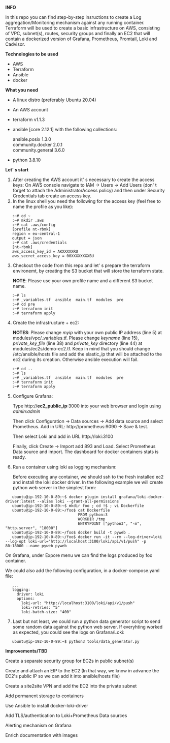 **INFO**

In this repo you can find step-by-step insructions to create a Log aggregation/Monitoring mechanism against any running container.
Terraform will be used to create a basic infrastructure on AWS, consisting of VPC, subnet(s), routes, security groups and finally an EC2 that will contain a dockerized version of Grafana, Prometheus, Promtail, Loki and Cadvisor.

**Technologies to be used**
- AWS
- Terraform
- Ansible
- docker

**What you need**
- A linux distro (preferably Ubuntu 20.04)
- An AWS account
- terraform v1.1.3
- ansible [core 2.12.1]
  with the following collections:
  
  ansible.posix     1.3.0  
  community.docker  2.0.1  
  community.general 3.6.0  
- python 3.8.10

**Let' s start**
1. After creating the AWS account it' s necessary to create the access keys:
   On AWS console navigate to IAM -> Users -> Add Users (don' t forget to attach the AdministratorAccess policy) and then under Security Credentials tab create an access key.
2. In the linux shell you need the following for the access key (feel free to name the profile as you like):
```
   :~# cd ~
   :~# mkdir .aws
   :~# cat .aws/config 
   [profile nt-rbmk]
   region = eu-central-1
   output = json
   :~# cat .aws/credentials
   [nt-rbmk] 
   aws_access_key_id = AKXXXXXRU
   aws_secret_access_key = 00XXXXXXXXBU
```
3. Checkout the code from this repo and let' s prepare the terraform environemt, by creating the S3 bucket that will store the terraform state.
   
   **NOTE**: Please use your own profile name and a different S3 bucket name.
```
   :~# ls
   :~# _variables.tf  ansible  main.tf  modules  pre
   :~# cd pre
   :~# terraform init
   :~# terraform apply
```
   
4. Create the infrastructure + ec2:

   **NOTES**: Please change _myip_ with your own public IP address (line 5) at modules/vpc/_variables.tf.
              Please change  _keyname_ (line 15), _private_key_file_ (line 38) and _private_key_ directory (line 44) at modules/ec2s/demo-ec2.tf. Keep in mind that you should change /etc/ansible/hosts file and add the elastic_ip that will be attached to the ec2 during its creation. Otherwise ansible execution will fail.
```
   :~# cd ..
   :~# ls
   :~# _variables.tf  ansible  main.tf  modules  pre
   :~# terraform init
   :~# terraform apply
```
5. Configure Grafana:

   Type http://**ec2_public_ip**:3000 into your web browser and login using _admin_:_admin_
   
   Then click Configuration -> Data sources -> Add data source and select Prometheus. Add in URL: http://prometheus:9090 -> Save & test.
   
   Then select Loki and add in URL http://loki:3100
   
   Finally, click Create -> Import add 893 and Load. Select Prometheus Data source and import. The dashboard for docker containers stats is ready.


6. Run a container using loki as logging mechanism:

   Before executing any container, we should ssh to the fresh installed ec2 and install the loki docker driver. In the following example we will create python web server in the simplest form:
```
   ubuntu@ip-192-10-0-89:~$ docker plugin install grafana/loki-docker-driver:latest --alias loki --grant-all-permissions
   ubuntu@ip-192-10-0-89:~$ mkdir foo ; cd !$ ; vi Dockerfile
   ubuntu@ip-192-10-0-89:~/foo$ cat Dockerfile 
                                FROM python:3
                                WORKDIR /tmp
                                ENTRYPOINT ["python3", "-m", "http.server", "18000"]
   ubuntu@ip-192-10-0-89:~/foo$ docker build -t pyweb .
   ubuntu@ip-192-10-0-89:~/foo$ docker run -it --rm --log-driver=loki --log-opt loki-url="http://localhost:3100/loki/api/v1/push" -p 80:18000 --name pyweb pyweb

``` 
   On Grafana, under Expore menu we can find the logs produced by foo container.
   
   We could also add the following configuration, in a docker-compose.yaml file:
```
   ...
   logging:
     driver: loki
     options:
       loki-url: "http://localhost:3100/loki/api/v1/push"
       loki-retries: "5"
       loki-batch-size: "400"
```


7. Last but not least, we could run a python data generator script to send some random data against the python web server. If everyhting worked as expected, you could see the logs on Grafana/Loki:
```
   ubuntu@ip-192-10-0-89:~$ python3 tools/data_generator.py
```


**Improvements/TBD**

Create a separate security group for EC2s in public subnet(s)

Create and attach an EIP to the EC2 (In that way, we know in advance the EC2's public IP so we can add it into ansible/hosts file)

Create a site2site VPN and add the EC2 into the private subnet

Add permanent storage to containers

Use Ansible to install docker-loki-driver

Add TLS/authentication to Loki+Prometheus Data sources

Alerting mechanism on Grafana

Enrich documentation with images
